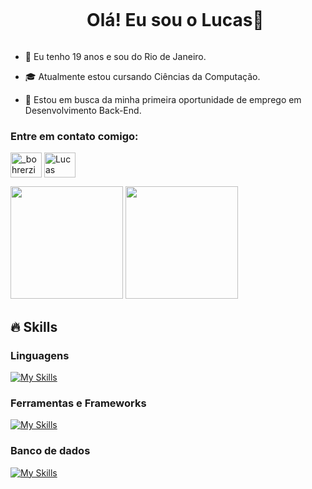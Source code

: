 <div id="user-content-toc">
  <ul align="center">
    <summary><h1 style="display: inline-block">Olá! Eu sou o Lucas👋</h1></summary>
</div>

<p>

  - 🌱 Eu tenho 19 anos e sou do Rio de Janeiro.

  - 🎓 Atualmente estou cursando Ciências da Computação.

  - 🔭 Estou em busca da minha primeira oportunidade de emprego em Desenvolvimento Back-End.
</p>

<h3 align="left">Entre em contato comigo:</h3>
<p align="left">
<a href="https://www.instagram.com/_bohrerzin_/" target="blank"><img align="center" src="https://raw.githubusercontent.com/rahuldkjain/github-profile-readme-generator/master/src/images/icons/Social/instagram.svg" alt="_bohrerzin_" height="40" width="50"/></a>
<a href="https://www.linkedin.com/in/lucas-bohrer/" target="blank"><img align="center" src="https://raw.githubusercontent.com/rahuldkjain/github-profile-readme-generator/master/src/images/icons/Social/linked-in-alt.svg" alt="Lucas Bohrer" height="40" width="50"/></a>
</p>

<div>
  <img height=180em src="https://github-readme-stats.vercel.app/api?username=Bohrer21&show_icons=true&theme=dark")/>
  <img height=180em src="https://github-readme-stats.vercel.app/api/top-langs/?username=Bohrer21&layout=compact&theme=dark")/>
</div>

## 🔥 Skills

<h3>Linguagens</h3>

[![My Skills](https://skillicons.dev/icons?i=java,python,html,css,js)](https://skillicons.dev)
  
<h3>Ferramentas e Frameworks</h3>

[![My Skills](https://skillicons.dev/icons?i=eclipse,github,laravel,vscode,spring,idea)](https://skillicons.dev)

<h3>Banco de dados</h3>

[![My Skills](https://skillicons.dev/icons?i=mysql,mongodb)](https://skillicons.dev)
